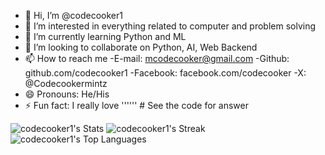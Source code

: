 - 👋 Hi, I’m @codecooker1
- 👀 I’m interested in everything related to computer and problem solving
- 🌱 I’m currently learning Python and ML
- 💞️ I’m looking to collaborate on Python, AI, Web Backend
- 📫 How to reach me
   -E-mail: mcodecooker@gmail.com
   -Github: github.com/codecooker1
   -Facebook: facebook.com/codecooker
   -X: @Codecookermintz
- 😄 Pronouns: He/His
- ⚡ Fun fact: I really love '''<myself>'''   # See the code for answer

<!---
codecooker1/codecooker1 is a ✨ special ✨ repository because its `README.md` (this file) appears on your GitHub profile.
You can click the Preview link to take a look at your changes.
--->


![codecooker1's Stats](https://github-readme-stats.vercel.app/api?username=codecooker1&theme=nord&show_icons=true&hide_border=true&count_private=false)
![codecooker1's Streak](https://github-readme-streak-stats.herokuapp.com/?user=codecooker1&theme=nord&hide_border=true)
![codecooker1's Top Languages](https://github-readme-stats.vercel.app/api/top-langs/?username=codecooker1&theme=nord&show_icons=true&hide_border=true&layout=compact)
